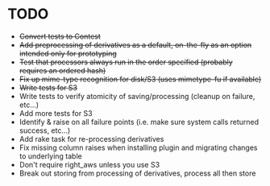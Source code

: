 TODO
====

* <del>Convert tests to Contest</del>
* <del>Add preprocessing of derivatives as a default, on-the-fly as an option intended only for prototyping</del>
* <del>Test that processors always run in the order specified (probably requires an ordered hash)</del>
* <del>Fix up mime-type recognition for disk/S3 (uses mimetype-fu if available)</del>
* <del>Write tests for S3</del>
* Write tests to verify atomicity of saving/processing (cleanup on failure, etc...)
* Add more tests for S3
* Identify & raise on all failure points (i.e. make sure system calls returned success, etc...)
* Add rake task for re-processing derivatives
* Fix missing column raises when installing plugin and migrating changes to underlying table
* Don't require right_aws unless you use S3
* Break out storing from processing of derivatives, process all then store
